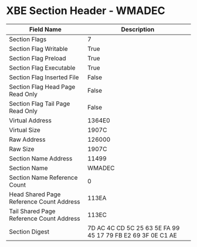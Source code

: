 # XBE Section Header - WMADEC

| Field Name | Description |
|---|---|
| Section Flags | 7 |
| Section Flag Writable | True |
| Section Flag Preload | True |
| Section Flag Executable | True |
| Section Flag Inserted File | False |
| Section Flag Head Page Read Only | False |
| Section Flag Tail Page Read Only | False |
| Virtual Address | 1364E0 |
| Virtual Size | 1907C |
| Raw Address | 126000 |
| Raw Size | 1907C |
| Section Name Address | 11499 |
| Section Name | WMADEC |
| Section Name Reference Count | 0 |
| Head Shared Page Reference Count Address | 113EA |
| Tail Shared Page Reference Count Address | 113EC |
| Section Digest | 7D AC 4C CD 5C 25 63 5E FA 99 45 17 79 FB E2 69 3F 0E C1 AE |
